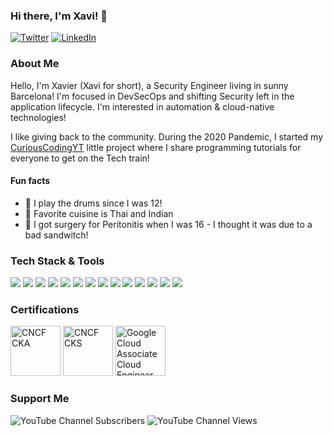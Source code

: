 ### Hi there, I'm Xavi! 👋

<!---![](https://visitor-badge.laobi.icu/badge?page_id=thisisxgp.thisisxgp&left_text=GitHub%20Visitors) -->
[![Twitter](https://img.shields.io/badge/-TWITTER-0077B5?style=for-the-badge&logo=twitter&logoColor=white)](https://twitter.com/xavigpich)
[![LinkedIn](https://img.shields.io/badge/-LINKEDIN-0077B5?style=for-the-badge&logo=linkedin&logoColor=white)](https://www.linkedin.com/in/xgpich/)

### About Me 
Hello, I'm Xavier (Xavi for short), a Security Engineer living in sunny Barcelona! I'm focused in DevSecOps and shifting Security left in the application lifecycle. I'm interested in automation & cloud-native technologies! 

I like giving back to the community. During the 2020 Pandemic, I started my [CuriousCodingYT](https://youtube.com/c/CuriousCoding) little project where I share programming tutorials for everyone to get on the Tech train! 

#### Fun facts
- 🥁 I play the drums since I was 12!
- 🍜 Favorite cuisine is Thai and Indian
- 🦠 I got surgery for Peritonitis when I was 16 - I thought it was due to a bad sandwitch!

### Tech Stack & Tools
<img src="https://img.shields.io/badge/python-4B8BBE?style=for-the-badge&logo=python&logoColor=white"/>&nbsp;<img src="https://img.shields.io/badge/bash-red?style=for-the-badge&logo=gnubash&logoColor=white"/>&nbsp;<img src="https://img.shields.io/badge/golang-6AD5E3?style=for-the-badge&logo=go&logoColor=white"/>&nbsp;<img src="https://img.shields.io/badge/elastic-2CBCB0?style=for-the-badge&logo=elastic&logoColor=white"/>&nbsp;<img src="https://img.shields.io/badge/docker%20-%230db7ed.svg?&style=for-the-badge&logo=docker&logoColor=white"/>&nbsp;<img src="https://img.shields.io/badge/kubernetes%20-%23326ce5.svg?&style=for-the-badge&logo=kubernetes&logoColor=white"/>&nbsp;<img src="https://img.shields.io/badge/AWS%20-%23FF9900.svg?&style=for-the-badge&logo=amazon-aws&logoColor=white"/>&nbsp;<img src="https://img.shields.io/badge/GCP-%234285F4.svg?&style=for-the-badge&logo=google-cloud&logoColor=white"/>&nbsp;<img src="https://img.shields.io/badge/terraform-%235835CC.svg?style=for-the-badge&logo=terraform&logoColor=white"/>&nbsp;<img src="https://img.shields.io/badge/vault-1f1f1f.svg?style=for-the-badge&logo=vault"/>&nbsp;<img src="https://img.shields.io/badge/packer-63d0ff.svg?style=for-the-badge&logo=packer&logoColor=white"/>&nbsp;<img src="https://img.shields.io/badge/puppet-fca815.svg?style=for-the-badge&logo=puppet&logoColor=white"/>&nbsp;<img src="https://img.shields.io/badge/prometheus-ce3f3c.svg?style=for-the-badge&logo=Prometheus&logoColor=white"/>&nbsp;<img src="https://img.shields.io/badge/Grafana-f57c2e.svg?style=for-the-badge&logo=Grafana&logoColor=white"/>

### Certifications
<a href="https://www.credly.com/badges/f0f9ad31-dea5-4d2a-a9bc-47422059642f/public_url" target="_blank"><img src="https://encrypted-tbn0.gstatic.com/images?q=tbn:ANd9GcSo5UHnqYlzTotFcPxBzZ8AGSPIf0IngMef2_kUGTuJXJJd30etlkkIAkcTyJY0o_octnY&usqp=CAU" class="cert" alt='CNCF CKA' width="80px"></a>
<a href="https://www.credly.com/badges/5699939a-c6c3-41fb-bbd6-bb4c08e71d39/public_url" target="_blank"><img src="https://encrypted-tbn0.gstatic.com/images?q=tbn:ANd9GcRZTIrfcfUA0_XHft8P2nERfVdK72b8odMokUi6w0CCfU8G0P-lSm_itC_Y_KB7u3wwN34&usqp=CAU" class="cert" alt='CNCF CKS' width="80px"></a>
<a href="https://www.credential.net/adda9b2a-69d3-4695-8ba4-71ba56596d3d" target="_blank"><img src="https://d1fdloi71mui9q.cloudfront.net/pQYCxaETw27XCQmFeLx3_undefined" class="cert" alt='Google Cloud Associate Cloud Engineer' width="80px"></a>


### Support Me

![YouTube Channel Subscribers](https://img.shields.io/youtube/channel/subscribers/UCfN908-BJ5xTCLGhJJpOJcA?color-red&label=SUBSCRIBE&logo=youtube&style=for-the-badge)
![YouTube Channel Views](https://img.shields.io/youtube/channel/views/UCfN908-BJ5xTCLGhJJpOJcA?label=Total%20Views&style=for-the-badge&logo=youtube)
